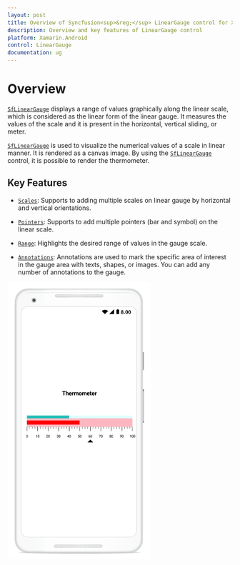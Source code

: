 ```yaml
---
layout: post
title: Overview of Syncfusion<sup>&reg;</sup> LinearGauge control for Xamarin.Android
description: Overview and key features of LinearGauge control
platform: Xamarin.Android
control: LinearGauge
documentation: ug
---
```


# Overview

[`SfLinearGauge`](https://help.syncfusion.com/cr/xamarin-android/Com.Syncfusion.Gauges.SfLinearGauge.SfLinearGauge.html) displays a range of values graphically along the linear scale, which is considered as the linear form of the linear gauge. It measures the values of the scale and it is present in the horizontal, vertical sliding, or meter. 

[`SfLinearGauge`](https://help.syncfusion.com/cr/xamarin-android/Com.Syncfusion.Gauges.SfLinearGauge.SfLinearGauge.html) is used to visualize the numerical values of a scale in linear manner. It is rendered as a canvas image. By using the [`SfLinearGauge`](https://help.syncfusion.com/cr/xamarin-android/Com.Syncfusion.Gauges.SfLinearGauge.SfLinearGauge.html) control, it is possible to render the thermometer.


## Key Features

* [`Scales`](https://help.syncfusion.com/cr/xamarin-android/Com.Syncfusion.Gauges.SfLinearGauge.SfLinearGauge.html#Com_Syncfusion_Gauges_SfLinearGauge_SfLinearGauge_Scales): Supports to adding multiple scales on linear gauge by horizontal and vertical orientations.

* [`Pointers`](https://help.syncfusion.com/cr/xamarin-android/Com.Syncfusion.Gauges.SfLinearGauge.LinearScale.html#Com_Syncfusion_Gauges_SfLinearGauge_LinearScale_Pointers): Supports to add multiple pointers (bar and symbol) on the linear scale.

* [`Range`](https://help.syncfusion.com/cr/xamarin-android/Com.Syncfusion.Gauges.SfLinearGauge.LinearScale.html#Com_Syncfusion_Gauges_SfLinearGauge_LinearScale_Ranges): Highlights the desired range of values in the gauge scale.

* [`Annotations`](https://help.syncfusion.com/cr/xamarin-android/Com.Syncfusion.Gauges.SfLinearGauge.SfLinearGauge.html#Com_Syncfusion_Gauges_SfLinearGauge_SfLinearGauge_Annotations): Annotations are used to mark the specific area of interest in the gauge area with texts, shapes, or images. You can add any number of annotations to the gauge.

![Overview of Xamarin.Android Linear Gauge.](overview_images/overview.png)






